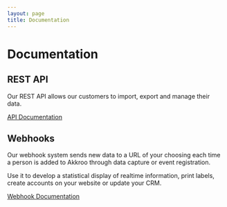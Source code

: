 ```yaml
---
layout: page
title: Documentation
---
```




# Documentation


## REST API

Our REST API allows our customers to import, export and manage their data.

[API Documentation](/api)


## Webhooks

Our webhook system sends new data to a URL of your choosing each time a person
is added to Akkroo through data capture or event registration.

Use it to develop a statistical display of realtime information, print labels,
create accounts on your website or update your CRM.

[Webhook Documentation](/webhooks)
